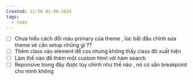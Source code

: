 ```yaml
---
Created: 11:50 01-06-2024
tags:
  - todo
---
```


- [ ] Chưa hiểu cách đổi màu primary của theme , lúc bắt đầu chỉnh sửa theme sẽ cần setup những gì ??
- [ ] Thêm class vào element để css nhưng không thấy class đó xuất hiện
- [ ] Làm thế nào để thêm một custom html với hàm search
- [ ] Reponsive trong đây được tùy chỉnh như thế nào , nó có sẵn breakpoint cho mình không